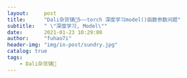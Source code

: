 ```yaml
---
layout:     post
title:      "Dali杂货铺🐰5——torch 深度学习model()函数参数问题"
subtitle:   " \"深度学习, Model\""
date:       2021-01-23 10:29:00
author:     "fuhao7i"
header-img: "img/in-post/sundry.jpg"
catalog: true
tags:
    - Dali杂货铺🐰
---
```


